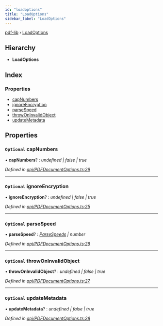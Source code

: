 ```yaml
---
id: "loadoptions"
title: "LoadOptions"
sidebar_label: "LoadOptions"
---
```


[pdf-lib](../index.md) › [LoadOptions](loadoptions.md)

## Hierarchy

* **LoadOptions**

## Index

### Properties

* [capNumbers](loadoptions.md#optional-capnumbers)
* [ignoreEncryption](loadoptions.md#optional-ignoreencryption)
* [parseSpeed](loadoptions.md#optional-parsespeed)
* [throwOnInvalidObject](loadoptions.md#optional-throwoninvalidobject)
* [updateMetadata](loadoptions.md#optional-updatemetadata)

## Properties

### `Optional` capNumbers

• **capNumbers**? : *undefined | false | true*

*Defined in [api/PDFDocumentOptions.ts:29](https://github.com/Hopding/pdf-lib/blob/b8a44bd/src/api/PDFDocumentOptions.ts#L29)*

___

### `Optional` ignoreEncryption

• **ignoreEncryption**? : *undefined | false | true*

*Defined in [api/PDFDocumentOptions.ts:25](https://github.com/Hopding/pdf-lib/blob/b8a44bd/src/api/PDFDocumentOptions.ts#L25)*

___

### `Optional` parseSpeed

• **parseSpeed**? : *[ParseSpeeds](../enums/parsespeeds.md) | number*

*Defined in [api/PDFDocumentOptions.ts:26](https://github.com/Hopding/pdf-lib/blob/b8a44bd/src/api/PDFDocumentOptions.ts#L26)*

___

### `Optional` throwOnInvalidObject

• **throwOnInvalidObject**? : *undefined | false | true*

*Defined in [api/PDFDocumentOptions.ts:27](https://github.com/Hopding/pdf-lib/blob/b8a44bd/src/api/PDFDocumentOptions.ts#L27)*

___

### `Optional` updateMetadata

• **updateMetadata**? : *undefined | false | true*

*Defined in [api/PDFDocumentOptions.ts:28](https://github.com/Hopding/pdf-lib/blob/b8a44bd/src/api/PDFDocumentOptions.ts#L28)*
